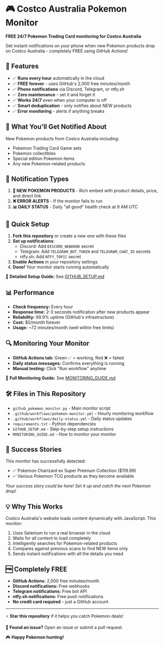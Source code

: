 # 🎮 Costco Australia Pokemon Monitor

**FREE 24/7 Pokemon Trading Card monitoring for Costco Australia**

Get instant notifications on your phone when new Pokemon products drop on Costco Australia - completely FREE using GitHub Actions!

## 🚀 Features

- ✅ **Runs every hour** automatically in the cloud
- ✅ **FREE forever** - uses GitHub's 2,000 free minutes/month
- ✅ **Phone notifications** via Discord, Telegram, or ntfy.sh
- ✅ **Zero maintenance** - set it and forget it
- ✅ **Works 24/7** even when your computer is off
- ✅ **Smart deduplication** - only notifies about NEW products
- ✅ **Error monitoring** - alerts if anything breaks

## 📱 What You'll Get Notified About

New Pokemon products from Costco Australia including:
- Pokemon Trading Card Game sets
- Pokemon collectibles
- Special edition Pokemon items
- Any new Pokemon-related products

## 🎯 Notification Types

1. **🎉 NEW POKEMON PRODUCTS** - Rich embed with product details, price, and direct link
2. **❌ ERROR ALERTS** - If the monitor fails to run
3. **📊 DAILY STATUS** - Daily "all good" health check at 9 AM UTC

## 🔧 Quick Setup

1. **Fork this repository** or create a new one with these files
2. **Set up notifications**:
   - Discord: Add `DISCORD_WEBHOOK` secret
   - Telegram: Add `TELEGRAM_BOT_TOKEN` and `TELEGRAM_CHAT_ID` secrets
   - ntfy.sh: Add `NTFY_TOPIC` secret
3. **Enable Actions** in your repository settings
4. **Done!** Your monitor starts running automatically

📖 **Detailed Setup Guide:** See [GITHUB_SETUP.md](GITHUB_SETUP.md)

## 📊 Performance

- **Check frequency:** Every hour
- **Response time:** 2-3 seconds notification after new products appear
- **Reliability:** 99.9% uptime (GitHub's infrastructure)
- **Cost:** $0/month forever
- **Usage:** ~72 minutes/month (well within free limits)

## 🔍 Monitoring Your Monitor

- **GitHub Actions tab:** Green ✅ = working, Red ❌ = failed
- **Daily status messages:** Confirms everything is running
- **Manual testing:** Click "Run workflow" anytime

📖 **Full Monitoring Guide:** See [MONITORING_GUIDE.md](MONITORING_GUIDE.md)

## 🛠️ Files in This Repository

- `github_pokemon_monitor.py` - Main monitor script
- `.github/workflows/pokemon-monitor.yml` - Hourly monitoring workflow  
- `.github/workflows/daily-status.yml` - Daily status updates
- `requirements.txt` - Python dependencies
- `GITHUB_SETUP.md` - Step-by-step setup instructions
- `MONITORING_GUIDE.md` - How to monitor your monitor

## 🎉 Success Stories

This monitor has successfully detected:
- ✅ Pokemon Charizard ex Super Premium Collection ($119.99)
- ✅ Various Pokemon TCG products as they become available

*Your success story could be here! Set it up and catch the next Pokemon drop!*

## 💡 Why This Works

Costco Australia's website loads content dynamically with JavaScript. This monitor:
1. Uses Selenium to run a real browser in the cloud
2. Waits for all content to load completely  
3. Intelligently searches for Pokemon-related products
4. Compares against previous scans to find NEW items only
5. Sends instant notifications with all the details you need

## 🆓 Completely FREE

- **GitHub Actions:** 2,000 free minutes/month
- **Discord notifications:** Free webhooks
- **Telegram notifications:** Free bot API
- **ntfy.sh notifications:** Free push notifications
- **No credit card required** - just a GitHub account

---

⭐ **Star this repository** if it helps you catch Pokemon deals!

🐛 **Found an issue?** Open an issue or submit a pull request.

🎮 **Happy Pokemon hunting!**

<!-- Last updated: 2025-08-13 11:11 UTC - Monitor active -->
